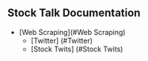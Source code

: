 ## Stock Talk Documentation
* [Web Scraping](#Web Scraping)
  * [Twitter] (#Twitter)
  * [Stock Twits] (#Stock Twits)

